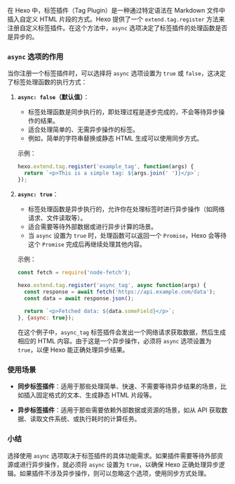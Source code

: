 在 Hexo 中，标签插件（Tag Plugin）是一种通过特定语法在 Markdown 文件中插入自定义 HTML 片段的方式。Hexo 提供了一个 `extend.tag.register` 方法来注册自定义标签插件。在这个方法中，`async` 选项决定了标签插件的处理函数是否是异步的。

### `async` 选项的作用
当你注册一个标签插件时，可以选择将 `async` 选项设置为 `true` 或 `false`，这决定了标签处理函数的执行方式：

1. **`async: false`（默认值）**：
   - 标签处理函数是同步执行的，即处理过程是逐步完成的，不会等待异步操作的结果。
   - 适合处理简单的、无需异步操作的标签。
   - 例如，简单的字符串替换或静态 HTML 生成可以使用同步方式。

   示例：
   ```javascript
   hexo.extend.tag.register('example_tag', function(args) {
     return `<p>This is a simple tag: ${args.join(' ')}</p>`;
   });
   ```

2. **`async: true`**：
   - 标签处理函数是异步执行的，允许你在处理标签时进行异步操作（如网络请求、文件读取等）。
   - 适合需要等待外部数据或进行异步计算的场景。
   - 当 `async` 设置为 `true` 时，处理函数可以返回一个 `Promise`，Hexo 会等待这个 `Promise` 完成后再继续处理其他内容。

   示例：
   ```javascript
   const fetch = require('node-fetch');

   hexo.extend.tag.register('async_tag', async function(args) {
     const response = await fetch('https://api.example.com/data');
     const data = await response.json();
     
     return `<p>Fetched data: ${data.someField}</p>`;
   }, {async: true});
   ```

   在这个例子中，`async_tag` 标签插件会发出一个网络请求获取数据，然后生成相应的 HTML 内容。由于这是一个异步操作，必须将 `async` 选项设置为 `true`，以便 Hexo 能正确处理异步结果。

### 使用场景
- **同步标签插件**：适用于那些处理简单、快速、不需要等待异步结果的场景，比如插入固定格式的文本、生成静态 HTML 片段等。
  
- **异步标签插件**：适用于那些需要依赖外部数据或资源的场景，如从 API 获取数据、读取文件系统、或执行耗时的计算任务。

### 小结
选择使用 `async` 选项取决于标签插件的具体功能需求。如果插件需要等待外部资源或进行异步操作，就必须将 `async` 设置为 `true`，以确保 Hexo 正确处理异步逻辑。如果插件不涉及异步操作，则可以忽略这个选项，使用同步方式处理。